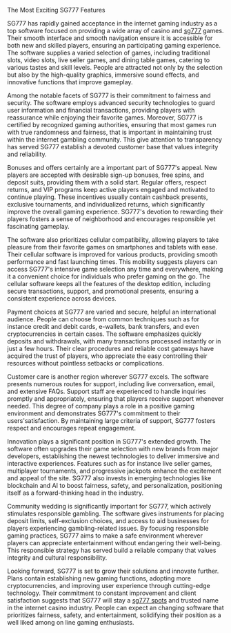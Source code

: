 The Most Exciting SG777 Features




SG777 has rapidly gained acceptance in the internet gaming industry as a top software focused on providing a wide array of casino and <a href="https://sg777.it.com/">sg777</a>  games. Their smooth interface and smooth navigation ensure it is accessible for both new and skilled players, ensuring an participating gaming experience. The software supplies a varied selection of games, including traditional slots, video slots, live seller games, and dining table games, catering to various tastes and skill levels. People are attracted not only by the selection but also by the high-quality graphics, immersive sound effects, and innovative functions that improve gameplay.

Among the notable facets of SG777 is their commitment to fairness and security. The software employs advanced security technologies to guard user information and financial transactions, providing players with reassurance while enjoying their favorite games. Moreover, SG777 is certified by recognized gaming authorities, ensuring that most games run with true randomness and fairness, that is important in maintaining trust within the internet gambling community. This give attention to transparency has served SG777 establish a devoted customer base that values integrity and reliability.

Bonuses and offers certainly are a important part of SG777's appeal. New players are accepted with desirable sign-up bonuses, free spins, and deposit suits, providing them with a solid start. Regular offers, respect returns, and VIP programs keep active players engaged and motivated to continue playing. These incentives usually contain cashback presents, exclusive tournaments, and individualized returns, which significantly improve the overall gaming experience. SG777's devotion to rewarding their players fosters a sense of neighborhood and encourages responsible yet fascinating gameplay.

The software also prioritizes cellular compatibility, allowing players to take pleasure from their favorite games on smartphones and tablets with ease. Their cellular software is improved for various products, providing smooth performance and fast launching times. This mobility suggests players can access SG777's intensive game selection any time and everywhere, making it a convenient choice for individuals who prefer gaming on the go. The cellular software keeps all the features of the desktop edition, including secure transactions, support, and promotional presents, ensuring a consistent experience across devices.

Payment choices at SG777 are varied and secure, helpful an international audience. People can choose from common techniques such as for instance credit and debit cards, e-wallets, bank transfers, and even cryptocurrencies in certain cases. The software emphasizes quickly deposits and withdrawals, with many transactions processed instantly or in just a few hours. Their clear procedures and reliable cost gateways have acquired the trust of players, who appreciate the easy controlling their resources without pointless setbacks or complications.

Customer care is another region wherever SG777 excels. The software presents numerous routes for support, including live conversation, email, and extensive FAQs. Support staff are experienced to handle inquiries promptly and appropriately, ensuring that players receive support whenever needed. This degree of company plays a role in a positive gaming environment and demonstrates SG777's commitment to their users'satisfaction. By maintaining large criteria of support, SG777 fosters respect and encourages repeat engagement.

Innovation plays a significant position in SG777's extended growth. The software often upgrades their game selection with new brands from major developers, establishing the newest technologies to deliver immersive and interactive experiences. Features such as for instance live seller games, multiplayer tournaments, and progressive jackpots enhance the excitement and appeal of the site. SG777 also invests in emerging technologies like blockchain and AI to boost fairness, safety, and personalization, positioning itself as a forward-thinking head in the industry.

Community wedding is significantly important for SG777, which actively stimulates responsible gambling. The software gives instruments for placing deposit limits, self-exclusion choices, and access to aid businesses for players experiencing gambling-related issues. By focusing responsible gaming practices, SG777 aims to make a safe environment wherever players can appreciate entertainment without endangering their well-being. This responsible strategy has served build a reliable company that values integrity and cultural responsibility.

Looking forward, SG777 is set to grow their solutions and innovate further. Plans contain establishing new gaming functions, adopting more cryptocurrencies, and improving user experience through cutting-edge technology. Their commitment to constant improvement and client satisfaction suggests that SG777 will stay a <a href="https://sg777.it.com/spots/">sg777 spots</a> and trusted name in the internet casino industry. People can expect an changing software that prioritizes fairness, safety, and entertainment, solidifying their position as a well liked among on line gaming enthusiasts.